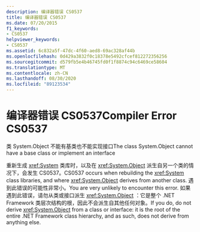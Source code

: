 ```yaml
---
description: 编译器错误 CS0537
title: 编译器错误 CS0537
ms.date: 07/20/2015
f1_keywords:
- CS0537
helpviewer_keywords:
- CS0537
ms.assetid: 6c832a5f-47dc-4f60-aed8-69ac328af44b
ms.openlocfilehash: 0d429a3832f0c18378e5492cfcef812272356256
ms.sourcegitcommit: d579fb5e4b46745fd0f1f8874c94c6469ce58604
ms.translationtype: MT
ms.contentlocale: zh-CN
ms.lasthandoff: 08/30/2020
ms.locfileid: "89123534"
---
```

# <a name="compiler-error-cs0537"></a><span data-ttu-id="f6fe9-103">编译器错误 CS0537</span><span class="sxs-lookup"><span data-stu-id="f6fe9-103">Compiler Error CS0537</span></span>
<span data-ttu-id="f6fe9-104">类 System.Object 不能有基类也不能实现接口</span><span class="sxs-lookup"><span data-stu-id="f6fe9-104">The class System.Object cannot have a base class or implement an interface</span></span>  
  
 <span data-ttu-id="f6fe9-105">重新生成 <xref:System> 类库时，以及在 <xref:System.Object> 派生自另一个类的情况下，会发生 CS0537。</span><span class="sxs-lookup"><span data-stu-id="f6fe9-105">CS0537 occurs when rebuilding the <xref:System> class libraries, and where <xref:System.Object> derives from another class.</span></span> <span data-ttu-id="f6fe9-106">遇到此错误的可能性非常小。</span><span class="sxs-lookup"><span data-stu-id="f6fe9-106">You are very unlikely to encounter this error.</span></span> <span data-ttu-id="f6fe9-107">如果遇到此错误，请勿从类或接口派生 <xref:System.Object> ：它是整个 .NET Framework 类层次结构的根，因此不会派生自其他任何对象。</span><span class="sxs-lookup"><span data-stu-id="f6fe9-107">If you do, do not derive <xref:System.Object> from a class or interface: it is the root of the entire .NET Framework class hierarchy, and as such, does not derive from anything else.</span></span>
